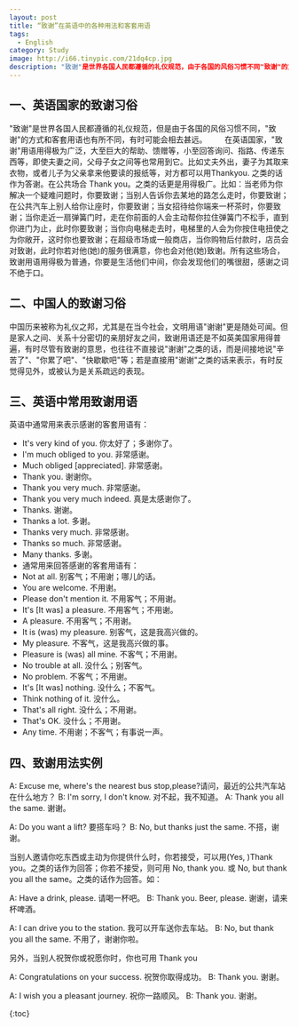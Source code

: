 ```yaml
---
layout: post
title: “致谢”在英语中的各种用法和客套用语
tags:
  - English
category: Study
image: http://i66.tinypic.com/21dq4cp.jpg
description: "致谢"是世界各国人民都遵循的礼仪规范，由于各国的风俗习惯不同"致谢"的方式有所不同。 在英语国家，"致谢"用语用得极为广泛，大至巨大的帮助、馈赠等，小至回答询问、指路。
---
```


## 一、英语国家的致谢习俗

"致谢"是世界各国人民都遵循的礼仪规范，但是由于各国的风俗习惯不同，"致谢"的方式和客套用语也有所不同，有时可能会相去甚远。
　　在英语国家，"致谢"用语用得极为广泛，大至巨大的帮助、馈赠等，小至回答询问、指路、传递东西等，即使夫妻之间，父母子女之间等也常用到它。比如丈夫外出，妻子为其取来衣物，或者儿子为父亲拿来他要读的报纸等，对方都可以用Thankyou. 之类的话作为答谢。在公共场合 Thank you。之类的话更是用得极广。比如：当老师为你解决一个疑难问题时，你要致谢；当别人告诉你去某地的路怎么走时，你要致谢；在公共汽车上别人给你让座时，你要致谢；当女招待给你端来一杯茶时，你要致谢；当你走近一扇弹簧门时，走在你前面的人会主动帮你拉住弹簧门不松手，直到你进门为止，此时你要致谢；当你向电梯走去时，电梯里的人会为你按住电扭使之为你敞开，这时你也要致谢；在超级市场或一般商店，当你购物后付款时，店员会对致谢，此时你若对他(她)的服务很满意，你也会对他(她)致谢。所有这些场合，致谢用语用得极为普通，你要是生活他们中间，你会发现他们的嘴很甜，感谢之词不绝于口。

## 二、中国人的致谢习俗

中国历来被称为礼仪之邦，尤其是在当今社会，文明用语"谢谢"更是随处可闻。但是家人之间、关系十分密切的亲朋好友之间，致谢用语还是不如英美国家用得普遍，有时尽管有致谢的意思，也往往不直接说"谢谢"之类的话，而是间接地说"辛苦了"、"你累了吧"、"快歇歇吧"等；若是直接用"谢谢"之类的话来表示，有时反觉得见外，或被认为是关系疏远的表现。

## 三、英语中常用致谢用语

英语中通常用来表示感谢的客套用语有：

* It's very kind of you. 你太好了；多谢你了。
* I'm much obliged to you. 非常感谢。
* Much obliged [appreciated]. 非常感谢。
* Thank you. 谢谢你。
* Thank you very much. 非常感谢。
* Thank you very much indeed. 真是太感谢你了。
* Thanks. 谢谢。
* Thanks a lot. 多谢。
* Thanks very much. 非常感谢。
* Thanks so much. 非常感谢。
* Many thanks. 多谢。
* 通常用来回答感谢的客套用语有：
* Not at all. 别客气；不用谢；哪儿的话。
* You are welcome. 不用谢。
* Please don't mention it. 不用客气；不用谢。
* It's [It was] a pleasure. 不用客气；不用谢。
* A pleasure. 不用客气；不用谢。
* It is (was) my pleasure. 别客气，这是我高兴做的。
* My pleasure. 不客气，这是我高兴做的事。
* Pleasure is (was) all mine. 不客气；不用谢。
* No trouble at all. 没什么；别客气。
* No problem. 不客气；不用谢。
* It's [It was] nothing. 没什么；不客气。
* Think nothing of it. 没什么。
* That's all right. 没什么；不用谢。
* That's OK. 没什么；不用谢。
* Any time. 不用谢；不客气；有事说一声。

## 四、致谢用法实例

A: Excuse me, where's the nearest bus stop,please?请问，最近的公共汽车站在什么地方？
B: I'm sorry, I don't know. 对不起，我不知道。
A: Thank you all the same. 谢谢。

A: Do you want a lift? 要搭车吗？
B: No, but thanks just the same. 不搭，谢谢。

当别人邀请你吃东西或主动为你提供什么时，你若接受，可以用(Yes, )Thank you。之类的话作为回答；你若不接受，则可用 No, thank you. 或 No, but thank you all the same。之类的话作为回答。如：

A: Have a drink, please. 请喝一杯吧。
B: Thank you. Beer, please. 谢谢，请来杯啤酒。

A: I can drive you to the station. 我可以开车送你去车站。
B: No, but thank you all the same. 不用了，谢谢你啦。

另外，当别人祝贺你或祝愿你时，你也可用 Thank you

A: Congratulations on your success. 祝贺你取得成功。
B: Thank you. 谢谢。

A: I wish you a pleasant journey. 祝你一路顺风。
B: Thank you. 谢谢。

{:toc}
